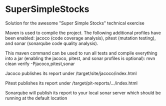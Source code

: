 # SuperSimpleStocks
Solution for the awesome "Super Simple Stocks" technical exercise

Maven is used to compile the project. The following additional profiles have been enabled: jacoco (code coverage analysis), pitest (mutation testing), and sonar (sonarqube code quality analysis).

This maven command can be used to run all tests and compile everything into a jar (enabling the jacoco, pitest, and sonar profiles is optional):
mvn clean verify -Pjacoco,pitest,sonar

Jacoco publishes its report under /target/site/jacoco/index.html

Pitest publishes its report under /target/pit-reports/.../index.html

Sonarqube will publish its report to your local sonar server which should be running at the default location
